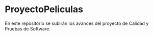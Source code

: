 # ProyectoPeliculas

En este repositorio se subirán los avances del proyecto de Calidad y Pruebas de Software.
